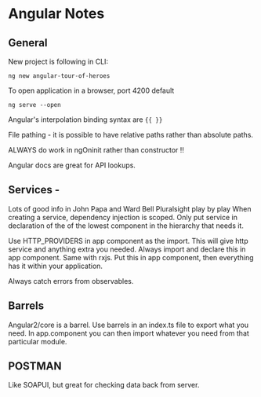 # Angular Notes

## General

New project is following in CLI:

`ng new angular-tour-of-heroes`

To open application in a browser, port 4200 default

`ng serve --open`

Angular's interpolation binding syntax are `{{ }}`

File pathing - it is possible to have relative paths rather than absolute paths.

ALWAYS do work in ngOninit rather than constructor !!

Angular docs are great for API lookups. 

## Services - 
Lots of good info in John Papa and Ward Bell Pluralsight play  by play
When creating a service, dependency injection is scoped.  Only put service in declaration
of the of the lowest component in the hierarchy that needs it.

Use HTTP_PROVIDERS in app component as the import.  This will give http service and anything 
extra you needed.  Always import and declare this in app component.  Same with rxjs.  Put this 
in app component, then everything has it within your application.

Always catch errors from observables.

## Barrels
Angular2/core is a barrel.  Use barrels in an index.ts file to export what you need.  In 
app.component you can then import whatever you need from that particular module.

## POSTMAN
Like SOAPUI, but great for checking data back from server.


